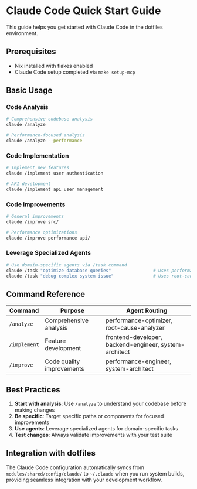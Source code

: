 # Claude Code Quick Start Guide

This guide helps you get started with Claude Code in the dotfiles environment.

## Prerequisites

- Nix installed with flakes enabled
- Claude Code setup completed via `make setup-mcp`

## Basic Usage

### Code Analysis

```bash
# Comprehensive codebase analysis
claude /analyze

# Performance-focused analysis
claude /analyze --performance
```

### Code Implementation

```bash
# Implement new features
claude /implement user authentication

# API development
claude /implement api user management
```

### Code Improvements

```bash
# General improvements
claude /improve src/

# Performance optimizations
claude /improve performance api/
```

### Leverage Specialized Agents

```bash
# Use domain-specific agents via /task command
claude /task "optimize database queries"                # Uses performance-optimizer
claude /task "debug complex system issue"               # Uses root-cause-analyzer
```

## Command Reference

| Command | Purpose | Agent Routing |
|---------|---------|---------------|
| `/analyze` | Comprehensive analysis | performance-optimizer, root-cause-analyzer |
| `/implement` | Feature development | frontend-developer, backend-engineer, system-architect |
| `/improve` | Code quality improvements | performance-engineer, system-architect |

## Best Practices

1. **Start with analysis**: Use `/analyze` to understand your codebase before making changes
2. **Be specific**: Target specific paths or components for focused improvements
3. **Use agents**: Leverage specialized agents for domain-specific tasks
4. **Test changes**: Always validate improvements with your test suite

## Integration with dotfiles

The Claude Code configuration automatically syncs from `modules/shared/config/claude/` to `~/.claude` when you run system builds, providing seamless integration with your development workflow.
